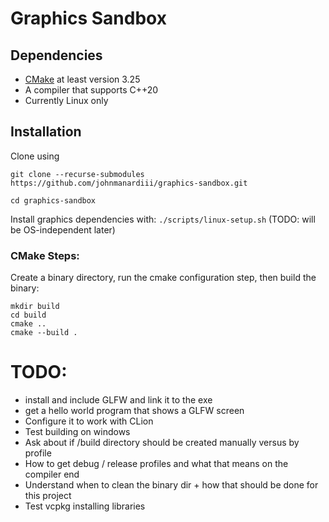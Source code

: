 # Graphics Sandbox

## Dependencies
* [CMake](https://cmake.org/download/) at least version 3.25
* A compiler that supports C++20
* Currently Linux only

## Installation

Clone using 

``git clone --recurse-submodules https://github.com/johnmanardiii/graphics-sandbox.git``

``cd graphics-sandbox``

Install graphics dependencies with:
``./scripts/linux-setup.sh`` (TODO: will be OS-independent later)

### CMake Steps:

Create a binary directory, run the cmake configuration step, then build the binary:

```
mkdir build
cd build
cmake ..
cmake --build .
```

# TODO:
* install and include GLFW and link it to the exe
* get a hello world program that shows a GLFW screen
* Configure it to work with CLion
* Test building on windows
* Ask about if /build directory should be created manually versus by profile
* How to get debug / release profiles and what that means on the compiler end
* Understand when to clean the binary dir + how that should be done for this project
* Test vcpkg installing libraries